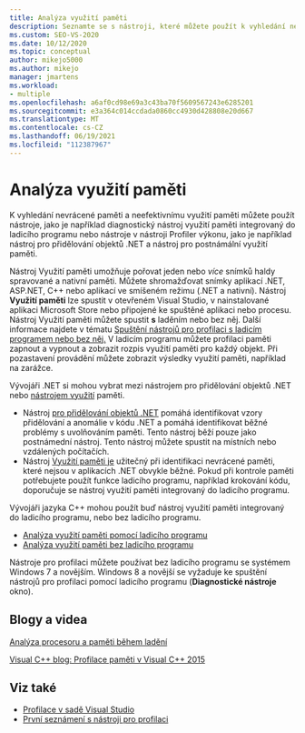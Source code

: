 ```yaml
---
title: Analýza využití paměti
description: Seznamte se s nástroji, které můžete použít k vyhledání nevrácené paměti a neefektivnímu využití paměti, o nástrojích, jako je využití paměti a nástroj pro přidělování objektů .NET.
ms.custom: SEO-VS-2020
ms.date: 10/12/2020
ms.topic: conceptual
author: mikejo5000
ms.author: mikejo
manager: jmartens
ms.workload:
- multiple
ms.openlocfilehash: a6af0cd98e69a3c43ba70f5609567243e6285201
ms.sourcegitcommit: e3a364c014ccdada0860cc4930d428808e20d667
ms.translationtype: MT
ms.contentlocale: cs-CZ
ms.lasthandoff: 06/19/2021
ms.locfileid: "112387967"
---
```

# <a name="analyze-memory-usage"></a>Analýza využití paměti

K vyhledání nevrácené paměti a neefektivnímu využití paměti můžete použít nástroje, jako je například diagnostický nástroj využití paměti integrovaný do ladicího programu nebo nástroje v nástroji Profiler výkonu, jako je například nástroj pro přidělování objektů .NET a nástroj pro postnámální využití paměti.

Nástroj Využití paměti umožňuje pořovat jeden nebo *více* snímků haldy spravované a nativní paměti. Můžete shromažďovat snímky aplikací .NET, ASP.NET, C++ nebo aplikací ve smíšeném režimu (.NET a nativní). Nástroj **Využití paměti** lze spustit v otevřeném Visual Studio, v nainstalované aplikaci Microsoft Store nebo připojené ke spuštěné aplikaci nebo procesu. Nástroj Využití paměti můžete spustit **s** laděním nebo bez něj. Další informace najdete v tématu [Spuštění nástrojů pro profilaci s ladicím programem nebo bez něj.](../profiling/running-profiling-tools-with-or-without-the-debugger.md) V ladicím programu můžete profilaci paměti zapnout a vypnout a zobrazit rozpis využití paměti pro každý objekt. Při pozastavení provádění můžete zobrazit výsledky využití paměti, například na zarážce.

Vývojáři .NET si mohou vybrat mezi nástrojem pro přidělování objektů .NET nebo [nástrojem využití](../profiling/memory-usage.md) paměti.

- Nástroj [pro přidělování objektů .NET](../profiling/dotnet-alloc-tool.md) pomáhá identifikovat vzory přidělování a anomálie v kódu .NET a pomáhá identifikovat běžné problémy s uvolňováním paměti. Tento nástroj běží pouze jako postnámední nástroj. Tento nástroj můžete spustit na místních nebo vzdálených počítačích.
- Nástroj [Využití paměti je](../profiling/memory-usage-without-debugging2.md) užitečný při identifikaci nevrácené paměti, které nejsou v aplikacích .NET obvykle běžné. Pokud při kontrole paměti potřebujete použít funkce ladicího programu, [](../profiling/memory-usage.md) například krokování kódu, doporučuje se nástroj využití paměti integrovaný do ladicího programu.

Vývojáři jazyka C++ mohou použít buď nástroj využití paměti integrovaný do ladicího programu, nebo bez ladicího programu.

- [Analýza využití paměti pomocí ladicího programu](../profiling/memory-usage.md)
- [Analýza využití paměti bez ladicího programu](../profiling/memory-usage-without-debugging2.md)

Nástroje pro profilaci můžete používat bez ladicího programu se systémem Windows 7 a novějším. Windows 8 a novější se vyžaduje ke spuštění nástrojů pro profilaci pomocí ladicího programu (**Diagnostické nástroje** okno).

## <a name="blogs-and-videos"></a>Blogy a videa

[Analýza procesoru a paměti během ladění](https://devblogs.microsoft.com/visualstudio/analyze-cpu-memory-while-debugging/)

[Visual C++ blog: Profilace paměti v Visual C++ 2015](https://devblogs.microsoft.com/cppblog/memory-profiling-in-visual-c-2015/)

## <a name="see-also"></a>Viz také

- [Profilace v sadě Visual Studio](../profiling/index.yml)
- [První seznámení s nástroji pro profilaci](../profiling/profiling-feature-tour.md)
